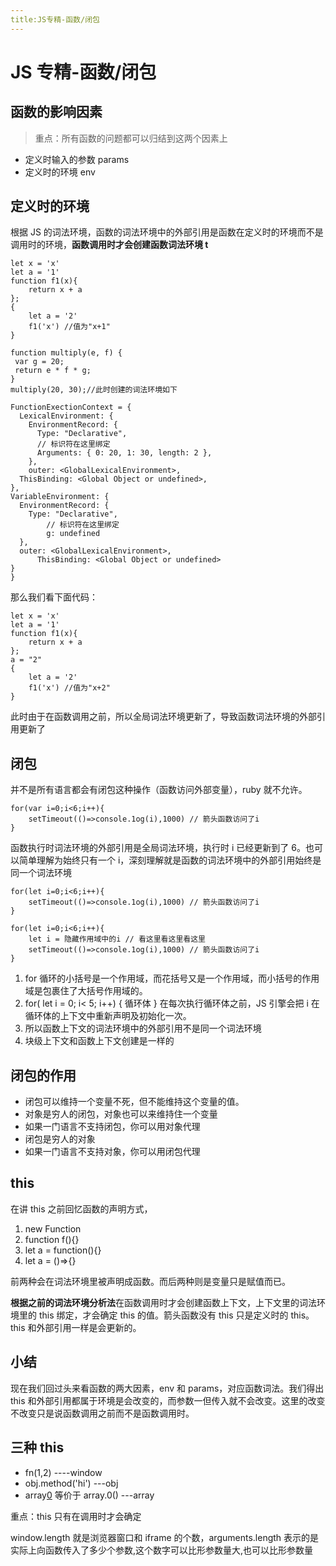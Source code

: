 ```yaml
---
title:JS专精-函数/闭包
---
```


# JS 专精-函数/闭包

## 函数的影响因素

> 重点：所有函数的问题都可以归结到这两个因素上

- 定义时输入的参数 params
- 定义时的环境 env

## 定义时的环境

根据 JS 的词法环境，函数的词法环境中的外部引用是函数在定义时的环境而不是调用时的环境，<strong>函数调用时才会创建函数词法环境 t</strong>

```
let x = 'x'
let a = '1'
function f1(x){
    return x + a
};
{
    let a = '2'
    f1('x') //值为"x+1"
}
```

```
function multiply(e, f) {
 var g = 20;
 return e * f * g;
}
multiply(20, 30);//此时创建的词法环境如下

FunctionExectionContext = {
  LexicalEnvironment: {
    EnvironmentRecord: {
      Type: "Declarative",
      // 标识符在这里绑定
      Arguments: { 0: 20, 1: 30, length: 2 },
    },
    outer: <GlobalLexicalEnvironment>,
  ThisBinding: <Global Object or undefined>,
},
VariableEnvironment: {
  EnvironmentRecord: {
    Type: "Declarative",
        // 标识符在这里绑定
        g: undefined
  },
  outer: <GlobalLexicalEnvironment>,
      ThisBinding: <Global Object or undefined>
}
}
```

那么我们看下面代码：

```
let x = 'x'
let a = '1'
function f1(x){
    return x + a
};
a = "2"
{
    let a = '2'
    f1('x') //值为"x+2"
}
```

此时由于在函数调用之前，所以全局词法环境更新了，导致函数词法环境的外部引用更新了

## 闭包

并不是所有语言都会有闭包这种操作（函数访问外部变量），ruby 就不允许。

```
for(var i=0;i<6;i++){
    setTimeout(()=>console.1og(i),1000) // 箭头函数访问了i
}
```

函数执行时词法环境的外部引用是全局词法环境，执行时 i 已经更新到了 6。也可以简单理解为始终只有一个 i，深刻理解就是函数的词法环境中的外部引用始终是同一个词法环境

```
for(let i=0;i<6;i++){
    setTimeout(()=>console.1og(i),1000) // 箭头函数访问了i
}
```

```
for(let i=0;i<6;i++){
    let i = 隐藏作用域中的i // 看这里看这里看这里
    setTimeout(()=>console.1og(i),1000) // 箭头函数访问了i
}
```

1. for 循环的小括号是一个作用域，而花括号又是一个作用域，而小括号的作用域是包裹住了大括号作用域的。
2. for( let i = 0; i< 5; i++) { 循环体 } 在每次执行循环体之前，JS 引擎会把 i 在循环体的上下文中重新声明及初始化一次。
3. 所以函数上下文的词法环境中的外部引用不是同一个词法环境
4. 块级上下文和函数上下文创建是一样的

## 闭包的作用

- 闭包可以维持一个变量不死，但不能维持这个变量的值。
- 对象是穷人的闭包，对象也可以来维持住一个变量
- 如果一门语言不支持闭包，你可以用对象代理
- 闭包是穷人的对象
- 如果一门语言不支持对象，你可以用闭包代理

## this

在讲 this 之前回忆函数的声明方式，

1. new Function
2. function f(){}
3. let a = function(){}
4. let a = ()=>{}

前两种会在词法环境里被声明成函数。而后两种则是变量只是赋值而已。

**根据之前的词法环境分析法**在函数调用时才会创建函数上下文，上下文里的词法环境里的 this 绑定，才会确定 this 的值。箭头函数没有 this 只是定义时的 this。this 和外部引用一样是会更新的。

## 小结

现在我们回过头来看函数的两大因素，env 和 params，对应函数词法。我们得出 this 和外部引用都属于环境是会改变的，而参数一但传入就不会改变。这里的改变不改变只是说函数调用之前而不是函数调用时。

## 三种 this

- fn(1,2) ----window
- obj.method('hi') ---obj
- array[0]('hi') 等价于 array.0() ---array

重点：this 只有在调用时才会确定

window.length 就是浏览器窗口和 iframe 的个数，arguments.length 表示的是实际上向函数传入了多少个参数,这个数字可以比形参数量大,也可以比形参数量
